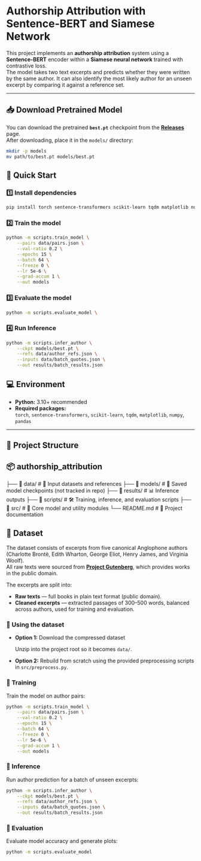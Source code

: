 # Authorship Attribution with Sentence-BERT and Siamese Network

This project implements an **authorship attribution** system using a **Sentence-BERT** encoder within a **Siamese neural network** trained with contrastive loss.  
The model takes two text excerpts and predicts whether they were written by the same author. It can also identify the most likely author for an unseen excerpt by comparing it against a reference set.

---
## 📥 Download Pretrained Model

You can download the pretrained **`best.pt`** checkpoint from the **[Releases](https://github.com/sumomonacs/authorship_attribution/releases)** page.  
After downloading, place it in the `models/` directory:
```bash
mkdir -p models
mv path/to/best.pt models/best.pt
```

## 🚀 Quick Start

### 1️⃣ Install dependencies
```bash
pip install torch sentence-transformers scikit-learn tqdm matplotlib numpy pandas
```

### 2️⃣ Train the model
```bash
python -m scripts.train_model \
    --pairs data/pairs.json \
    --val-ratio 0.2 \
    --epochs 15 \
    --batch 64 \
    --freeze 0 \
    --lr 5e-6 \
    --grad-accum 1 \
    --out models
```

### 3️⃣  Evaluate the model
```bash
python -m scripts.evaluate_model \
```

### 4️⃣  Run Inference
```bash
python -m scripts.infer_author \
    --ckpt models/best.pt \
    --refs data/author_refs.json \
    --inputs data/batch_quotes.json \
    --out results/batch_results.json
```

## 💻 Environment

- **Python:** 3.10+ recommended  
- **Required packages:**  
  `torch`, `sentence-transformers`, `scikit-learn`, `tqdm`, `matplotlib`, `numpy`, `pandas`

---

## 📂 Project Structure
## 📦 authorship_attribution
 ├── 📁 data/               # 📄 Input datasets and references
 ├── 📁 models/             # 💾 Saved model checkpoints (not tracked in repo)
 ├── 📁 results/            # 📊 Inference outputs
 ├── 📁 scripts/            # 🛠️ Training, inference, and evaluation scripts
 ├── 📁 src/                # 🧠 Core model and utility modules
 └── README.md              # 📜 Project documentation


## 📂 Dataset

The dataset consists of excerpts from five canonical Anglophone authors (Charlotte Brontë, Edith Wharton, George Eliot, Henry James, and Virginia Woolf).  
All raw texts were sourced from **[Project Gutenberg](https://www.gutenberg.org/)**, which provides works in the public domain.  

The excerpts are split into:
- **Raw texts** — full books in plain text format (public domain).
- **Cleaned excerpts** — extracted passages of 300–500 words, balanced across authors, used for training and evaluation.

### 🔹 Using the dataset
- **Option 1:** Download the compressed dataset  

  Unzip into the project root so it becomes `data/`.
- **Option 2:** Rebuild from scratch using the provided preprocessing scripts in `src/preprocess.py`.

### 🔹 Training
Train the model on author pairs:
```bash
python -m scripts.train_model \
    --pairs data/pairs.json \
    --val-ratio 0.2 \
    --epochs 15 \
    --batch 64 \
    --freeze 0 \
    --lr 5e-6 \
    --grad-accum 1 \
    --out models
```

### 🔹 Inference
Run author prediction for a batch of unseen excerpts:
```bash
python -m scripts.infer_author \
    --ckpt models/best.pt \
    --refs data/author_refs.json \
    --inputs data/batch_quotes.json \
    --out results/batch_results.json
```

### 🔹 Evaluation
Evaluate model accuracy and generate plots:
```bash
python -m scripts.evaluate_model
```

